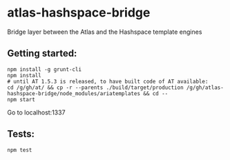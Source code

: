 atlas-hashspace-bridge
======================

Bridge layer between the Atlas and the Hashspace template engines

Getting started:
----------------

    npm install -g grunt-cli
    npm install
    # until AT 1.5.3 is released, to have built code of AT available:
    cd /g/gh/at/ && cp -r --parents ./build/target/production /g/gh/atlas-hashspace-bridge/node_modules/ariatemplates && cd --
    npm start

Go to localhost:1337


Tests:
------

    npm test
